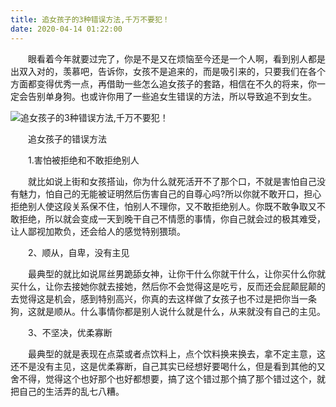 ```yaml
---
title: 追女孩子的3种错误方法,千万不要犯！
date: 2020-04-14 01:22:00
---
```




　　眼看着今年就要过完了，你是不是又在烦恼至今还是一个人啊，看到别人都是出双入对的，羡慕吧，告诉你，女孩不是追来的，而是吸引来的，只要我们在各个方面都变得优秀一点，再借助一些怎么追女孩子的套路，相信在不久的将来，你一定会告别单身狗。也或许你用了一些追女生错误的方法，所以导致追不到女生。

![追女孩子的3种错误方法,千万不要犯！](/img/6e7aad6a30563dc23f80e2ddb5d2b1fd.jpg)

　　追女孩子的错误方法

　　1.害怕被拒绝和不敢拒绝别人

　　就比如说上街和女孩搭讪，你为什么就死活开不了那个口，不就是害怕自己没有魅力，怕自己的无能被证明然后伤害自己的自尊心吗?所以你就不敢开口，担心拒绝别人使这段关系保不住，怕别人不理你，又不敢拒绝别人。你既不敢争取又不敢拒绝，所以就会变成一天到晚干自己不情愿的事情，你自己就会过的极其难受，让人鄙视加欺负，还会给人的感觉特别猥琐。

　　2、顺从，自卑，没有主见

　　最典型的就比如说屌丝男跪舔女神，让你干什么你就干什么，让你买什么你就买什么，让你去接她你就去接她，然后你不会觉得这是吃亏，反而还会屁颠屁颠的去觉得这是机会，感到特别高兴，你真的去这样做了女孩子也不过是把你当一条狗，这就是顺从。什么事情你都是别人说什么就是什么，从来就没有自己的主见。

　　3、不坚决，优柔寡断

　　最典型的就是表现在点菜或者点饮料上，点个饮料换来换去，拿不定主意，这还不是没有主见，这是优柔寡断，自己其实已经想好要喝什么，但是看到其他的又舍不得，觉得这个也好那个也好都想要，搞了这个错过那个搞了那个错过这个，就把自己的生活弄的乱七八糟。